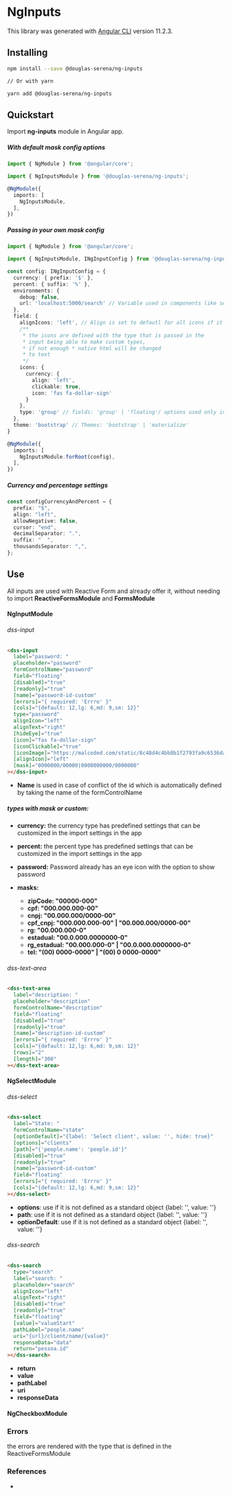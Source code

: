 # NgInputs

This library was generated with [Angular CLI](https://github.com/angular/angular-cli) version 11.2.3.

## Installing

```bash
npm install --save @douglas-serena/ng-inputs

// Or with yarn

yarn add @douglas-serena/ng-inputs
```

## Quickstart

Import **ng-inputs** module in Angular app.

##### With default mask config options

```typescript
import { NgModule } from '@angular/core';

import { NgInputsModule } from '@douglas-serena/ng-inputs';

@NgModule({
  imports: [
    NgInputsModule,
  ],
})
```

##### Passing in your own mask config

```typescript
import { NgModule } from '@angular/core';

import { NgInputsModule, INgInputConfig } from '@douglas-serena/ng-inputs';

const config: INgInputConfig = {
  currency: { prefix: '$' },
  percent: { suffix: '%' },
  environments: {
    debug: false,
    url: 'localhost:5000/search' // Variable used in components like search
  },
  field: {
    alignIcons: 'left', // Align is set to defautl for all icons if it doesn't get past
    /**
     * the icons are defined with the type that is passed in the
     * input being able to make custom types,
     * if not enough * native html will be changed
     * to text
     */
    icons: {
      currency: {
        align: 'left',
        clickable: true,
        icon: 'fas fa-dollar-sign'
      }
    },
    type: 'group' // fields: 'group' | 'floating'/ options used only in the bootstrap
  },
  theme: 'bootstrap' // Themes: 'bootstrap' | 'materialize'
}

@NgModule({
  imports: [
    NgInputsModule.forRoot(config),
  ],
})
```

##### Currency and percentage settings

```typescript
const configCurrencyAndPercent = {
  prefix: "$",
  align: "left",
  allowNegative: false,
  cursor: "end",
  decimalSeparator: ".",
  suffix: "  ",
  thousandsSeparator: ",",
};
```

## Use

All inputs are used with Reactive Form and already offer it, without needing to import **ReactiveFormsModule** and **FormsModule**

#### NgInputModule

###### dss-input

```html
<dss-input
  label="password: "
  placeholder="password"
  formControlName="password"
  field="floating"
  [disabled]="true"
  [readonly]="true"
  [name]="password-id-custom"
  [errors]="{ required: 'Errro' }"
  [cols]="{default: 12,lg: 6,md: 9,sm: 12}"
  type="password"
  alignIcon="left"
  alignText="right"
  [hideEye]="true"
  [icon]="fas fa-dollar-sign"
  [iconClickable]="true"
  [iconImage]="https://malcoded.com/static/8c48d4c4bb8b1f2793fa9c6536dae7c6/ba299/angular-reactive-forms-tutorial.png"
  [alignIcon]="left"
  [mask]="0000000/00000|0000000000/0000000"
></dss-input>
```

- **Name** is used in case of conflict of the id which is automatically defined by taking the name of the formControlName

##### types with mask or custom:

- **currency:** the currency type has predefined settings that can be customized in the import settings in the app
- **percent:** the percent type has predefined settings that can be customized in the import settings in the app
- **password:** Password already has an eye icon with the option to show password

- **masks:**
  - **zipCode: "00000-000"**
  - **cpf: "000.000.000-00"**
  - **cnpj: "00.000.000/0000-00"**
  - **cpf_cnpj: "000.000.000-00" | "00.000.000/0000-00"**
  - **rg: "00.000.000-0"**
  - **estadual: "00.0.000.0000000-0"**
  - **rg_estadual: "00.000.000-0" | "00.0.000.0000000-0"**
  - **tel: "(00) 0000-0000" | "(00) 0 0000-0000"**

###### dss-text-area

```html
<dss-text-area
  label="description: "
  placeholder="description"
  formControlName="description"
  field="floating"
  [disabled]="true"
  [readonly]="true"
  [name]="description-id-custom"
  [errors]="{ required: 'Errro' }"
  [cols]="{default: 12,lg: 6,md: 9,sm: 12}"
  [rows]="2"
  [length]="300"
></dss-text-area>
```

#### NgSelectModule

###### dss-select

```html
<dss-select
  label="State: "
  formControlName="state"
  [optionDefault]="{label: 'Select client', value: '', hide: true}"
  [options]="clients"
  [path]="{'people.name': 'people.id'}"
  [disabled]="true"
  [readonly]="true"
  [name]="password-id-custom"
  field="floating"
  [errors]="{ required: 'Errro' }"
  [cols]="{default: 12,lg: 6,md: 9,sm: 12}"
></dss-select>
```

- **options**: use if it is not defined as a standard object {label: '', value: ''}
- **path**: use if it is not defined as a standard object {label: '', value: ''}
- **optionDefault**: use if it is not defined as a standard object {label: '', value: ''}

###### dss-search

```html
<dss-search
  type="search"
  label="search: "
  placeholder="search"
  alignIcon="left"
  alignText="right"
  [disabled]="true"
  [readonly]="true"
  field="floating"
  [value]="valueStart"
  pathLabel="people.name"
  uri="{url}/client/name/{value}"
  responseData="data"
  return="pessoa.id"
></dss-search>
```

- **return**
- **value**
- **pathLabel**
- **uri**
- **responseData**

#### NgCheckboxModule

### Errors

the errors are rendered with the type that is defined in the ReactiveFormsModule

### References

-
